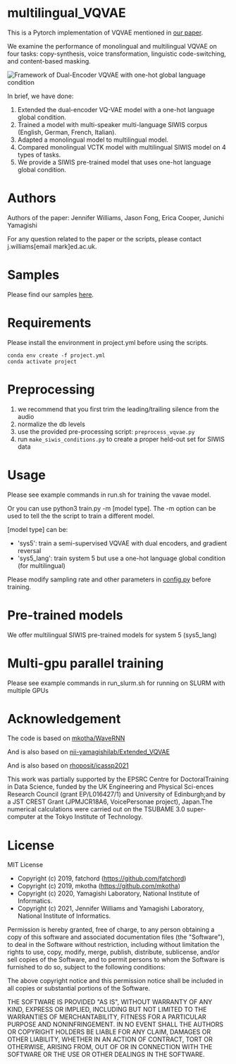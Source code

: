 # multilingual_VQVAE
This is a Pytorch implementation of VQVAE mentioned in [our paper](https://arxiv.org/pdf/2105.01573).

We examine the performance of monolingual and multilingual VQVAE on four tasks: copy-synthesis, voice transformation, linguistic code-switching, and content-based masking. 

![Framework of Dual-Encoder VQVAE with one-hot global language condition](https://github.com/rhoposit/multilingual_VQVAE-private/blob/main/framework.png)

In brief, we have done:

1. Extended the dual-encoder VQ-VAE model with a one-hot language global condition.
2. Trained a model with multi-speaker multi-language SIWIS corpus (English, German, French, Italian).
3. Adapted a monolingual model to multilingual model.
4. Compared monolingual VCTK model with multilingual SIWIS model on 4 types of tasks.
5. We provide a SIWIS pre-trained model that uses one-hot language global condition.

# Authors 
Authors of the paper: Jennifer Williams, Jason Fong, Erica Cooper, Junichi Yamagishi

For any question related to the paper or the scripts, please contact j.williams[email mark]ed.ac.uk.

# Samples
Please find our samples [here](https://rhoposit.github.io/ssw11/index.html).

# Requirements
Please install the environment in project.yml before using the scripts.
```
conda env create -f project.yml
conda activate project
```


# Preprocessing
1. we recommend that you first trim the leading/trailing silence from the audio
2. normalize the db levels
3. use the provided pre-processing script: `preprocess_vqvae.py`
4. run `make_siwis_conditions.py` to create a proper held-out set for SIWIS data

# Usage
Please see example commands in run.sh for training the vavae model.

Or you can use python3 train.py -m [model type]. The -m option can be used to tell the the script to train a different model.

[model type] can be:
- 'sys5': train a semi-supervised VQVAE with dual encoders, and gradient reversal
- 'sys5_lang': train system 5 but use a one-hot language global condition (for multilingual)


Please modify sampling rate and other parameters in [config.py](https://github.com/rhoposit/multilingual_VQVAE-private/blob/main/config.py) before training.


# Pre-trained models
We offer multilingual SIWIS pre-trained models for system 5 (sys5_lang)


# Multi-gpu parallel training
Please see example commands in run_slurm.sh for running on SLURM with multiple GPUs


# Acknowledgement

The code is based on [mkotha/WaveRNN](https://github.com/mkotha/WaveRNN)

And is also based on [nii-yamagishilab/Extended_VQVAE](https://github.com/nii-yamagishilab/Extended_VQVAE)

And is also based on [rhoposit/icassp2021](https://github.com/rhoposit/icassp2021)


This work was partially supported by the EPSRC Centre for DoctoralTraining in Data Science, funded by the UK Engineering and Physical Sci-ences Research Council (grant EP/L016427/1) and University of Edinburgh;and by a JST CREST Grant (JPMJCR18A6, VoicePersonae project), Japan.The numerical calculations were carried out on the TSUBAME 3.0 super-computer at the Tokyo Institute of Technology.

# License

MIT License
- Copyright (c) 2019, fatchord (https://github.com/fatchord)
- Copyright (c) 2019, mkotha (https://github.com/mkotha)
- Copyright (c) 2020, Yamagishi Laboratory, National Institute of Informatics.
- Copyright (c) 2021, Jennifer Williams and Yamagishi Laboratory, National Institute of Informatics.



Permission is hereby granted, free of charge, to any person obtaining a copy
of this software and associated documentation files (the "Software"), to deal
in the Software without restriction, including without limitation the rights
to use, copy, modify, merge, publish, distribute, sublicense, and/or sell
copies of the Software, and to permit persons to whom the Software is
furnished to do so, subject to the following conditions:

The above copyright notice and this permission notice shall be included in all
copies or substantial portions of the Software.

THE SOFTWARE IS PROVIDED "AS IS", WITHOUT WARRANTY OF ANY KIND, EXPRESS OR
IMPLIED, INCLUDING BUT NOT LIMITED TO THE WARRANTIES OF MERCHANTABILITY,
FITNESS FOR A PARTICULAR PURPOSE AND NONINFRINGEMENT. IN NO EVENT SHALL THE
AUTHORS OR COPYRIGHT HOLDERS BE LIABLE FOR ANY CLAIM, DAMAGES OR OTHER
LIABILITY, WHETHER IN AN ACTION OF CONTRACT, TORT OR OTHERWISE, ARISING FROM,
OUT OF OR IN CONNECTION WITH THE SOFTWARE OR THE USE OR OTHER DEALINGS IN THE
SOFTWARE.